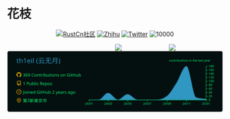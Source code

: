 # 花枝

<p align="middle">
  <a href="https://rustl.cn" target="_blank"><img src="https://img.shields.io/badge/RustCn社区-orange.svg?&style=flat-square" alt="RustCn社区"></a>
  <a href="https://www.zhihu.com/people/iSunface" target="_blank"><img src="https://img.shields.io/badge/知乎-0079FF.svg?style=flat-square&logo=zhihu&logoColor=white" alt="Zhihu"></a>
  <a href="https://twitter.com/isunface" target="_blank"><img src="https://img.shields.io/badge/Twitter-1ca0f1.svg?&style=flat-square&logo=twitter&logoColor=white" alt="Twitter"></a>   
   <img src="https://komarev.com/ghpvc/?username=sunface" alt="10000" />
</p>
  
<a href="https://www.zhihu.com/people/iSunface/columns">
   <img src="https://pic2.zhimg.com/v2-aa6490783b00fb1733e8b52f2f657647_xll.jpg" align="right"  width="25%" />
</a>
<a href="https://github.com/sunface/rust-course">
   <img src="https://github.com/sunface/sunface/blob/master/assets/ferris.gif" align="right" width="25%"/>
</a>

![](https://raw.githubusercontent.com/th1eil/th1eil/master/profile-summary-card-output/blue_green/0-profile-details.svg)

